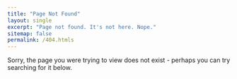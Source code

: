 ```yaml
---
title: "Page Not Found"
layout: single
excerpt: "Page not found. It's not here. Nope."
sitemap: false
permalink: /404.htmls
---
```


Sorry, the page you were trying to view does not exist - perhaps you can try searching for it below.

<script type="text/javascript">
  var GOOG_FIXURL_LANG = 'en';
  var GOOG_FIXURL_SITE = '{{ site.url }}'
</script>
<script type="text/javascript"
  src="//linkhelp.clients.google.com/tbproxy/lh/wm/fixurl.js">
</script>
